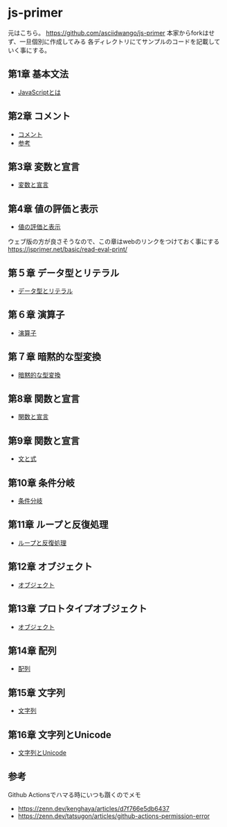# js-primer

元はこちら。 <https://github.com/asciidwango/js-primer>
本家からforkはせず、一旦個別に作成してみる
各ディレクトリにてサンプルのコードを記載していく事にする。

## 第1章 基本文法

* [JavaScriptとは](./chapter1)

## 第2章 コメント

* [コメント](./chapter2/comment.js)
* [参考](https://qiita.com/rana_kualu/items/3ec7a5fdf6a62fd6eecb#-----)

## 第3章 変数と宣言

* [変数と宣言](./chapter3/variable.js)

## 第4章 値の評価と表示

* [値の評価と表示](./chapter4/example/index.html)

ウェブ版の方が良さそうなので、この章はwebのリンクをつけておく事にする
<https://jsprimer.net/basic/read-eval-print/>

## 第５章 データ型とリテラル

* [データ型とリテラル](./chapter5/index.html)

## 第６章 演算子

* [演算子](./chapter6/index.html)

## 第７章 暗黙的な型変換

* [暗黙的な型変換](./chapter7/index.html)

## 第8章 関数と宣言

* [関数と宣言](./chapter8/index.html)

## 第9章 関数と宣言

* [文と式](./chapter9/index.html)

## 第10章 条件分岐

* [条件分岐](./chapter10/index.html)

## 第11章 ループと反復処理

* [ループと反復処理](./chapter11/index.html)

## 第12章 オブジェクト

* [オブジェクト](./chapter12/index.html)

## 第13章 プロトタイプオブジェクト

* [オブジェクト](./chapter13/index.html)

## 第14章 配列

* [配列](./chapter14/index.html)

## 第15章 文字列

* [文字列](./chapter15/index.html)

## 第16章 文字列とUnicode

* [文字列とUnicode](./chapter16/index.html)

## 参考

Github Actionsでハマる時にいつも躓くのでメモ

* <https://zenn.dev/kenghaya/articles/d7f766e5db6437>
* <https://zenn.dev/tatsugon/articles/github-actions-permission-error>
